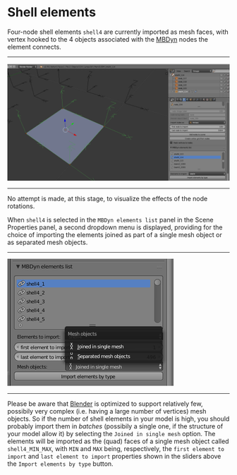 # Shell elements

Four-node shell elements `shell4` are currently imported as mesh faces, with
vertex hooked to the 4 objects associated with the [MBDyn][1] nodes the
element connects. 

- - - 
[![Shell4 element imported as mesh plane][shell4]][shell4]
- - - 

No attempt is made, at this stage, to visualize the effects of the node
rotations.

When `shell4` is selected in the `MBDyn elements list` panel in the Scene Properties
panel, a second dropdown menu is displayed, providing for the choice of importing the
elements joined as part of a single mesh object or as separated mesh objects.

- - - 
[![Shell4 import mode selection menu][shell4imp]][shell4imp]
- - - 

Please be aware that [Blender][2] is optimized to support relatively few, possibily very 
complex (i.e. having a large number of vertices) mesh objects. So if the number of 
shell elements in your model is high, you should probably import them in *batches* 
(possibily a single one, if the structure of your model allow it) by 
selecting the `Joined in single mesh` option. The elements will be imported as the (quad)
faces of a single mesh object called `shell4_MIN_MAX`, with `MIN` and `MAX` being, 
respectively, the `first element to import` and `last element to import` properties
shown in the sliders above the `Import elements by type` button.

  [1]: https://www.mbdyn.org/
  [2]: https://www.blender.org/
  [shell4]: images/elements/shell4.png "Shell4 element imported as mesh plane"
  [shell4imp]: images/elements/shell4_scene_panel.png "Shell4 import mode selection menu"

